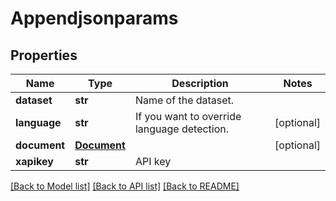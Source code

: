 # Appendjsonparams

## Properties
Name | Type | Description | Notes
------------ | ------------- | ------------- | -------------
**dataset** | **str** | Name of the dataset. | 
**language** | **str** | If you want to override language detection. | [optional] 
**document** | [**Document**](Document.md) |  | [optional] 
**xapikey** | **str** | API key | 

[[Back to Model list]](../README.md#documentation-for-models) [[Back to API list]](../README.md#documentation-for-api-endpoints) [[Back to README]](../README.md)


